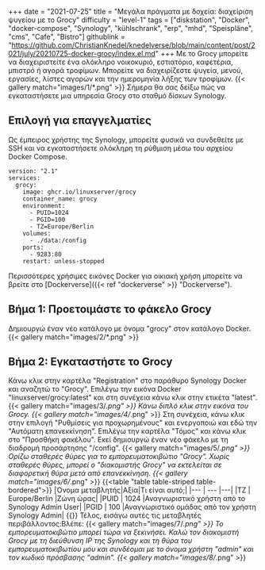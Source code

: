 +++
date = "2021-07-25"
title = "Μεγάλα πράγματα με δοχεία: διαχείριση ψυγείου με το Grocy"
difficulty = "level-1"
tags = ["diskstation", "Docker", "docker-compose", "Synology", "kühlschrank", "erp", "mhd", "Speispläne", "cms", "Cafe", "Bistro"]
githublink = "https://github.com/ChristianKnedel/knedelverse/blob/main/content/post/2021/july/20210725-docker-grocy/index.el.md"
+++
Με το Grocy μπορείτε να διαχειριστείτε ένα ολόκληρο νοικοκυριό, εστιατόριο, καφετέρια, μπιστρό ή αγορά τροφίμων. Μπορείτε να διαχειρίζεστε ψυγεία, μενού, εργασίες, λίστες αγορών και την ημερομηνία λήξης των τροφίμων.
{{< gallery match="images/1/*.png" >}}
Σήμερα θα σας δείξω πώς να εγκαταστήσετε μια υπηρεσία Grocy στο σταθμό δίσκων Synology.
## Επιλογή για επαγγελματίες
Ως έμπειρος χρήστης της Synology, μπορείτε φυσικά να συνδεθείτε με SSH και να εγκαταστήσετε ολόκληρη τη ρύθμιση μέσω του αρχείου Docker Compose.
```
version: "2.1"
services:
  grocy:
    image: ghcr.io/linuxserver/grocy
    container_name: grocy
    environment:
      - PUID=1024
      - PGID=100
      - TZ=Europe/Berlin
    volumes:
      - ./data:/config
    ports:
      - 9283:80
    restart: unless-stopped

```
Περισσότερες χρήσιμες εικόνες Docker για οικιακή χρήση μπορείτε να βρείτε στο [Dockerverse]({{< ref "dockerverse" >}} "Dockerverse").
## Βήμα 1: Προετοιμάστε το φάκελο Grocy
Δημιουργώ έναν νέο κατάλογο με όνομα "grocy" στον κατάλογο Docker.
{{< gallery match="images/2/*.png" >}}

## Βήμα 2: Εγκαταστήστε το Grocy
Κάνω κλικ στην καρτέλα "Registration" στο παράθυρο Synology Docker και αναζητώ το "Grocy". Επιλέγω την εικόνα Docker "linuxserver/grocy:latest" και στη συνέχεια κάνω κλικ στην ετικέτα "latest".
{{< gallery match="images/3/*.png" >}}
Κάνω διπλό κλικ στην εικόνα του Grocy.
{{< gallery match="images/4/*.png" >}}
Στη συνέχεια, κάνω κλικ στην επιλογή "Ρυθμίσεις για προχωρημένους" και ενεργοποιώ και εδώ την "Αυτόματη επανεκκίνηση". Επιλέγω την καρτέλα "Τόμος" και κάνω κλικ στο "Προσθήκη φακέλου". Εκεί δημιουργώ έναν νέο φάκελο με τη διαδρομή προσάρτησης "/config".
{{< gallery match="images/5/*.png" >}}
Ορίζω σταθερές θύρες για το εμπορευματοκιβώτιο "Grocy". Χωρίς σταθερές θύρες, μπορεί ο "διακομιστής Grocy" να εκτελείται σε διαφορετική θύρα μετά από επανεκκίνηση.
{{< gallery match="images/6/*.png" >}}
{{<table "table table-striped table-bordered">}}
|Όνομα μεταβλητής|Αξία|Τι είναι αυτό;|
|--- | --- |---|
|TZ | Europe/Berlin |Ζώνη ώρας|
|PUID | 1024 |Αναγνωριστικό χρήστη από το Synology Admin User|
|PGID |	100 |Αναγνωριστικό ομάδας από τον χρήστη Synology Admin|
{{</table>}}
Τέλος, εισάγω αυτές τις μεταβλητές περιβάλλοντος:Βλέπε:
{{< gallery match="images/7/*.png" >}}
Το εμπορευματοκιβώτιο μπορεί τώρα να ξεκινήσει. Καλώ τον διακομιστή Grocy με τη διεύθυνση IP της Synology και τη θύρα του εμπορευματοκιβωτίου μου και συνδέομαι με το όνομα χρήστη "admin" και τον κωδικό πρόσβασης "admin".
{{< gallery match="images/8/*.png" >}}
